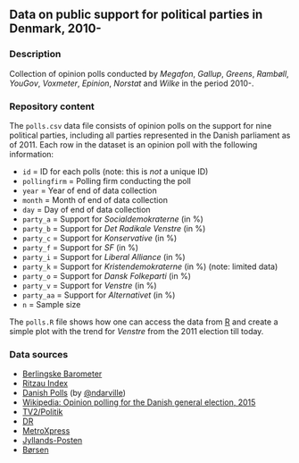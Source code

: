 Data on public support for political parties in Denmark, 2010-
---

### Description

Collection of opinion polls conducted by _Megafon_, _Gallup_, _Greens_, _Rambøll_, _YouGov_, _Voxmeter_, _Epinion_, _Norstat_ and _Wilke_ in the period 2010-. 

### Repository content

The `polls.csv` data file consists of opinion polls on the support for nine political parties, including all parties represented in the Danish parliament as of 2011. Each row in the dataset is an opinion poll with the following information:

 - `id` = ID for each polls (note: this is _not_ a unique ID)
 - `pollingfirm` = Polling firm conducting the poll
 - `year` = Year of end of data collection
 - `month` = Month of end of data collection
 - `day` = Day of end of data collection
 - `party_a` = Support for _Socialdemokraterne_ (in %)
 - `party_b` = Support for _Det Radikale Venstre_ (in %)
 - `party_c` = Support for _Konservative_ (in %)
 - `party_f` = Support for _SF_ (in %)
 - `party_i` = Support for _Liberal Alliance_ (in %)
 - `party_k` = Support for _Kristendemokraterne_ (in %) (note: limited data)
 - `party_o` = Support for _Dansk Folkeparti_ (in %)
 - `party_v` = Support for _Venstre_ (in %)
 - `party_aa` = Support for _Alternativet_ (in %)
 - `n` = Sample size

The `polls.R` file shows how one can access the data from [R](http://www.r-project.org/) and create a simple plot with the trend for _Venstre_ from the 2011 election till today. 

### Data sources

 - [Berlingske Barometer](http://www.politiko.dk/barometeret)
 - [Ritzau Index](https://www.ritzau.dk/Produkter%20og%20Services/Ritzau%20Index.aspx)
 - [Danish Polls](https://github.com/ndarville/danish-polls) (by [@ndarville](https://github.com/ndarville))
 - [Wikipedia: Opinion polling for the Danish general election, 2015](http://en.wikipedia.org/wiki/Opinion_polling_for_the_Danish_general_election,_2015)
 - [TV2/Politik](http://politik.tv2.dk/)
 - [DR](http://dr.dk)
 - [MetroXpress](http://www.mx.dk/)
 - [Jyllands-Posten](http://jyllands-posten.dk/)
 - [Børsen](http://borsen.dk)
